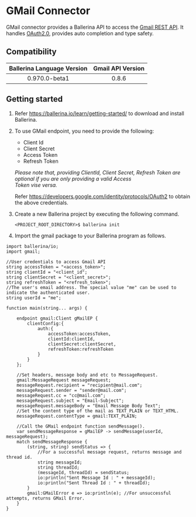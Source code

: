 # GMail Connector

GMail connector provides a Ballerina API to access the [Gmail REST API](https://developers.google.com/gmail/api/v1/reference/). It handles [OAuth2.0](http://tools.ietf.org/html/rfc6749), provides auto completion and type safety.

## Compatibility

| Ballerina Language Version                   | Gmail API Version |  
| :-------------------------------------------:|:-----------------:| 
| 0.970.0-beta1                                | 0.8.6             | 

## Getting started

1.  Refer https://ballerina.io/learn/getting-started/ to download and install Ballerina.
2.  To use GMail endpoint, you need to provide the following:

       - Client Id
       - Client Secret
       - Access Token
       - Refresh Token
    
       *Please note that, providing ClientId, Client Secret, Refresh Token are optional if you are only providing a valid Access                   
       Token vise versa.*
    
       Refer https://developers.google.com/identity/protocols/OAuth2 to obtain the above credentials.

4. Create a new Ballerina project by executing the following command.

      ``<PROJECT_ROOT_DIRECTORY>$ ballerina init``

5. Import the gmail package to your Ballerina program as follows.

```ballerina
import ballerina/io;
import gmail;

//User credentials to access Gmail API
string accessToken = "<access_token>";
string clientId = "<client_id";
string clientSecret = "<client_secret>";
string refreshToken = "<refresh_token>";
//The user's email address. The special value "me" can be used to indicate the authenticated user.
string userId = "me";

function main(string... args) {

    endpoint gmail:Client gMailEP {
        clientConfig:{
            auth:{
                accessToken:accessToken,
                clientId:clientId,
                clientSecret:clientSecret,
                refreshToken:refreshToken
            }
        }
    };

    //Set headers, message body and etc to MessageRequest.
    gmail:MessageRequest messageRequest;
    messageRequest.recipient = "recipient@mail.com";
    messageRequest.sender = "sender@mail.com";
    messageRequest.cc = "cc@mail.com";
    messageRequest.subject = "Email-Subject";
    messageRequest.messageBody = "Email Message Body Text";
    //Set the content type of the mail as TEXT_PLAIN or TEXT_HTML.
    messageRequest.contentType = gmail:TEXT_PLAIN;

    //Call the GMail endpoint function sendMessage().
    var sendMessageResponse = gMailEP -> sendMessage(userId, messageRequest);
    match sendMessageResponse {
        (string, string) sendStatus => {
            //For a successful message request, returns message and thread id.
            string messageId;
            string threadId;
            (messageId, threadId) = sendStatus;
            io:println("Sent Message Id : " + messageId);
            io:println("Sent Thread Id : " + threadId);
        }
        gmail:GMailError e => io:println(e); //For unsuccessful attempts, returns GMail Error.
    }
}
```
